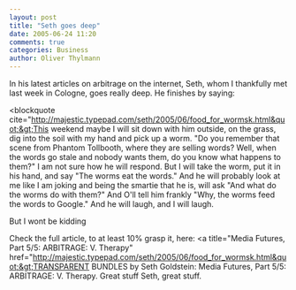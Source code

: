 ```yaml
---
layout: post
title: "Seth goes deep"
date: 2005-06-24 11:20
comments: true
categories: Business
author: Oliver Thylmann
---
```



In his latest articles on arbitrage on the internet, Seth, whom I thankfully met last week in Cologne, goes really deep. He finishes by saying:

&lt;blockquote cite=&quot;http://majestic.typepad.com/seth/2005/06/food_for_wormsk.html&quot;&gt;This weekend maybe I will sit down with him outside, on the grass, dig into the soil with my hand and pick up a worm. &quot;Do you remember that scene from Phantom Tollbooth, where they are selling words? Well, when the words go stale and nobody wants them, do you know what happens to them?&quot; I am not sure how he will respond. But I will take the worm, put it in his hand, and say &quot;The worms eat the words.&quot; And he will probably look at me like I am joking and being the smartie that he is, will ask &quot;And what do the worms do with them?&quot; And O'll tell him frankly &quot;Why, the worms feed the words to Google.&quot; And he will laugh, and I will laugh.

But I wont be kidding

Check the full article, to at least 10% grasp it, here: &lt;a title=&quot;Media Futures,  Part 5/5: ARBITRAGE:  V. Therapy&quot; href=&quot;http://majestic.typepad.com/seth/2005/06/food_for_wormsk.html&quot;&gt;TRANSPARENT BUNDLES by Seth Goldstein: Media Futures,  Part 5/5: ARBITRAGE:  V. Therapy. Great stuff Seth, great stuff.



